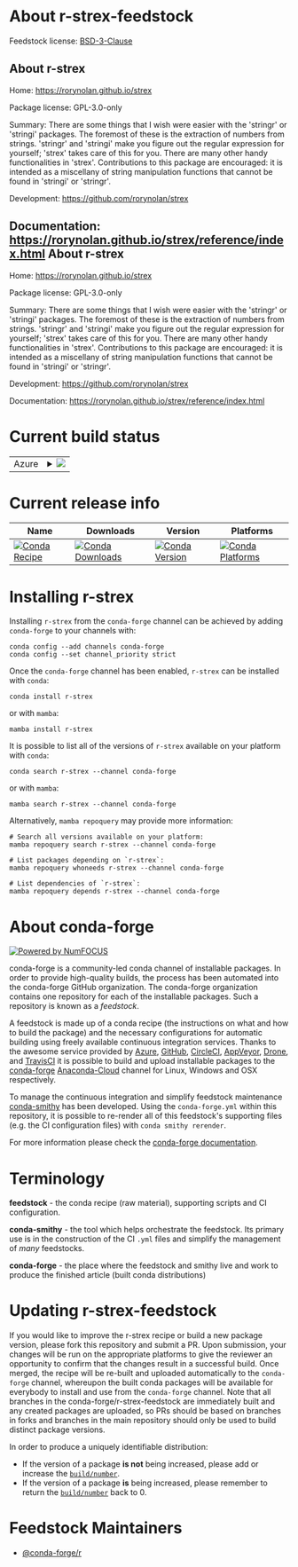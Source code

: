 About r-strex-feedstock
=======================

Feedstock license: [BSD-3-Clause](https://github.com/conda-forge/r-strex-feedstock/blob/main/LICENSE.txt)

About r-strex
-------------

Home: https://rorynolan.github.io/strex

Package license: GPL-3.0-only

Summary: There are some things that I wish were easier with the 'stringr' or 'stringi' packages. The foremost of these is the extraction of numbers from strings. 'stringr' and 'stringi' make you figure out the regular expression for yourself; 'strex' takes care of this for you. There are many other handy functionalities in 'strex'. Contributions to this package are encouraged: it is intended as a miscellany of string manipulation functions that cannot be found in 'stringi' or 'stringr'.

Development: https://github.com/rorynolan/strex

Documentation: https://rorynolan.github.io/strex/reference/index.html
About r-strex
-------------

Home: https://rorynolan.github.io/strex

Package license: GPL-3.0-only

Summary: There are some things that I wish were easier with the 'stringr' or 'stringi' packages. The foremost of these is the extraction of numbers from strings. 'stringr' and 'stringi' make you figure out the regular expression for yourself; 'strex' takes care of this for you. There are many other handy functionalities in 'strex'. Contributions to this package are encouraged: it is intended as a miscellany of string manipulation functions that cannot be found in 'stringi' or 'stringr'.

Development: https://github.com/rorynolan/strex

Documentation: https://rorynolan.github.io/strex/reference/index.html

Current build status
====================


<table>
    
  <tr>
    <td>Azure</td>
    <td>
      <details>
        <summary>
          <a href="https://dev.azure.com/conda-forge/feedstock-builds/_build/latest?definitionId=6333&branchName=main">
            <img src="https://dev.azure.com/conda-forge/feedstock-builds/_apis/build/status/r-strex-feedstock?branchName=main">
          </a>
        </summary>
        <table>
          <thead><tr><th>Variant</th><th>Status</th></tr></thead>
          <tbody><tr>
              <td>linux_64_r_base4.2</td>
              <td>
                <a href="https://dev.azure.com/conda-forge/feedstock-builds/_build/latest?definitionId=6333&branchName=main">
                  <img src="https://dev.azure.com/conda-forge/feedstock-builds/_apis/build/status/r-strex-feedstock?branchName=main&jobName=linux&configuration=linux%20linux_64_r_base4.2" alt="variant">
                </a>
              </td>
            </tr><tr>
              <td>linux_64_r_base4.3</td>
              <td>
                <a href="https://dev.azure.com/conda-forge/feedstock-builds/_build/latest?definitionId=6333&branchName=main">
                  <img src="https://dev.azure.com/conda-forge/feedstock-builds/_apis/build/status/r-strex-feedstock?branchName=main&jobName=linux&configuration=linux%20linux_64_r_base4.3" alt="variant">
                </a>
              </td>
            </tr><tr>
              <td>osx_64_r_base4.2</td>
              <td>
                <a href="https://dev.azure.com/conda-forge/feedstock-builds/_build/latest?definitionId=6333&branchName=main">
                  <img src="https://dev.azure.com/conda-forge/feedstock-builds/_apis/build/status/r-strex-feedstock?branchName=main&jobName=osx&configuration=osx%20osx_64_r_base4.2" alt="variant">
                </a>
              </td>
            </tr><tr>
              <td>osx_64_r_base4.3</td>
              <td>
                <a href="https://dev.azure.com/conda-forge/feedstock-builds/_build/latest?definitionId=6333&branchName=main">
                  <img src="https://dev.azure.com/conda-forge/feedstock-builds/_apis/build/status/r-strex-feedstock?branchName=main&jobName=osx&configuration=osx%20osx_64_r_base4.3" alt="variant">
                </a>
              </td>
            </tr><tr>
              <td>win_64</td>
              <td>
                <a href="https://dev.azure.com/conda-forge/feedstock-builds/_build/latest?definitionId=6333&branchName=main">
                  <img src="https://dev.azure.com/conda-forge/feedstock-builds/_apis/build/status/r-strex-feedstock?branchName=main&jobName=win&configuration=win%20win_64_" alt="variant">
                </a>
              </td>
            </tr>
          </tbody>
        </table>
      </details>
    </td>
  </tr>
</table>

Current release info
====================

| Name | Downloads | Version | Platforms |
| --- | --- | --- | --- |
| [![Conda Recipe](https://img.shields.io/badge/recipe-r--strex-green.svg)](https://anaconda.org/conda-forge/r-strex) | [![Conda Downloads](https://img.shields.io/conda/dn/conda-forge/r-strex.svg)](https://anaconda.org/conda-forge/r-strex) | [![Conda Version](https://img.shields.io/conda/vn/conda-forge/r-strex.svg)](https://anaconda.org/conda-forge/r-strex) | [![Conda Platforms](https://img.shields.io/conda/pn/conda-forge/r-strex.svg)](https://anaconda.org/conda-forge/r-strex) |

Installing r-strex
==================

Installing `r-strex` from the `conda-forge` channel can be achieved by adding `conda-forge` to your channels with:

```
conda config --add channels conda-forge
conda config --set channel_priority strict
```

Once the `conda-forge` channel has been enabled, `r-strex` can be installed with `conda`:

```
conda install r-strex
```

or with `mamba`:

```
mamba install r-strex
```

It is possible to list all of the versions of `r-strex` available on your platform with `conda`:

```
conda search r-strex --channel conda-forge
```

or with `mamba`:

```
mamba search r-strex --channel conda-forge
```

Alternatively, `mamba repoquery` may provide more information:

```
# Search all versions available on your platform:
mamba repoquery search r-strex --channel conda-forge

# List packages depending on `r-strex`:
mamba repoquery whoneeds r-strex --channel conda-forge

# List dependencies of `r-strex`:
mamba repoquery depends r-strex --channel conda-forge
```


About conda-forge
=================

[![Powered by
NumFOCUS](https://img.shields.io/badge/powered%20by-NumFOCUS-orange.svg?style=flat&colorA=E1523D&colorB=007D8A)](https://numfocus.org)

conda-forge is a community-led conda channel of installable packages.
In order to provide high-quality builds, the process has been automated into the
conda-forge GitHub organization. The conda-forge organization contains one repository
for each of the installable packages. Such a repository is known as a *feedstock*.

A feedstock is made up of a conda recipe (the instructions on what and how to build
the package) and the necessary configurations for automatic building using freely
available continuous integration services. Thanks to the awesome service provided by
[Azure](https://azure.microsoft.com/en-us/services/devops/), [GitHub](https://github.com/),
[CircleCI](https://circleci.com/), [AppVeyor](https://www.appveyor.com/),
[Drone](https://cloud.drone.io/welcome), and [TravisCI](https://travis-ci.com/)
it is possible to build and upload installable packages to the
[conda-forge](https://anaconda.org/conda-forge) [Anaconda-Cloud](https://anaconda.org/)
channel for Linux, Windows and OSX respectively.

To manage the continuous integration and simplify feedstock maintenance
[conda-smithy](https://github.com/conda-forge/conda-smithy) has been developed.
Using the ``conda-forge.yml`` within this repository, it is possible to re-render all of
this feedstock's supporting files (e.g. the CI configuration files) with ``conda smithy rerender``.

For more information please check the [conda-forge documentation](https://conda-forge.org/docs/).

Terminology
===========

**feedstock** - the conda recipe (raw material), supporting scripts and CI configuration.

**conda-smithy** - the tool which helps orchestrate the feedstock.
                   Its primary use is in the construction of the CI ``.yml`` files
                   and simplify the management of *many* feedstocks.

**conda-forge** - the place where the feedstock and smithy live and work to
                  produce the finished article (built conda distributions)


Updating r-strex-feedstock
==========================

If you would like to improve the r-strex recipe or build a new
package version, please fork this repository and submit a PR. Upon submission,
your changes will be run on the appropriate platforms to give the reviewer an
opportunity to confirm that the changes result in a successful build. Once
merged, the recipe will be re-built and uploaded automatically to the
`conda-forge` channel, whereupon the built conda packages will be available for
everybody to install and use from the `conda-forge` channel.
Note that all branches in the conda-forge/r-strex-feedstock are
immediately built and any created packages are uploaded, so PRs should be based
on branches in forks and branches in the main repository should only be used to
build distinct package versions.

In order to produce a uniquely identifiable distribution:
 * If the version of a package **is not** being increased, please add or increase
   the [``build/number``](https://docs.conda.io/projects/conda-build/en/latest/resources/define-metadata.html#build-number-and-string).
 * If the version of a package **is** being increased, please remember to return
   the [``build/number``](https://docs.conda.io/projects/conda-build/en/latest/resources/define-metadata.html#build-number-and-string)
   back to 0.

Feedstock Maintainers
=====================

* [@conda-forge/r](https://github.com/conda-forge/r/)

